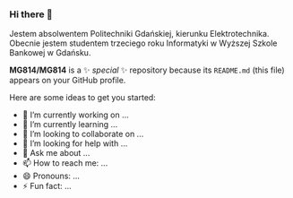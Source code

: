### Hi there 👋




Jestem absolwentem Politechniki Gdańskiej, kierunku Elektrotechnika. Obecnie jestem studentem trzeciego roku Informatyki w Wyższej Szkole Bankowej w Gdańsku.

**MG814/MG814** is a ✨ _special_ ✨ repository because its `README.md` (this file) appears on your GitHub profile.

Here are some ideas to get you started:

- 🔭 I’m currently working on ...
- 🌱 I’m currently learning ...
- 👯 I’m looking to collaborate on ...
- 🤔 I’m looking for help with ...
- 💬 Ask me about ...
- 📫 How to reach me: ...
- 😄 Pronouns: ...
- ⚡ Fun fact: ...

